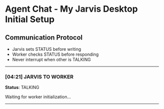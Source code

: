 # Agent Chat - My Jarvis Desktop Initial Setup

## Communication Protocol
- Jarvis sets STATUS before writing
- Worker checks STATUS before responding
- Never interrupt when other is TALKING

---

### [04:21] JARVIS TO WORKER
**Status**: TALKING

Waiting for worker initialization...

---
